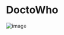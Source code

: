 # DoctoWho
![image](https://github.com/maryaamouri/DoctoWho/assets/82655833/624de062-4d3c-4b78-b4d7-2a2df9b86ea9)
